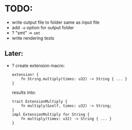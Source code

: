 # TODO:
- write output file to folder same as input file
- add `-o` option for output folder
- ? "smt" -> `smt`
- write rendering tests



## Later:
- ? create extension macro:

  ```
  extension! {
      fn String.multiply(times: u32) -> String { ... }
  }
  ```
  results into:
  ```
  trait ExtensionMultiply {
      fn multiply(&self, times: u32) -> String;
  }
  impl ExtensionMultiply for String {
      fn multiply(times: u32) -> String { ... }
  }
  ```

